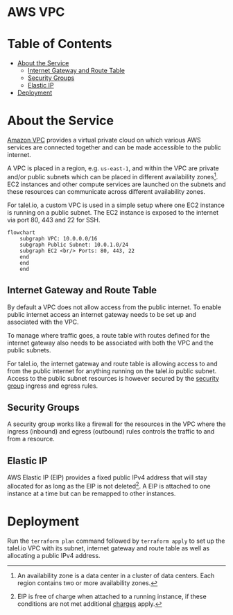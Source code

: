 # AWS VPC

# Table of Contents

- [About the Service](#about-the-service)
  - [Internet Gateway and Route Table](#internet-gateway-and-route-table)
  - [Security Groups](#security-groups)
  - [Elastic IP](#elastic-ip)
- [Deployment](#deployment)

# About the Service

[Amazon VPC](https://aws.amazon.com/vpc/) provides a virtual private cloud on which various AWS services are connected together and can be made accessible to the public internet.

A VPC is placed in a region, e.g. `us-east-1`, and within the VPC are private and/or public subnets which can be placed in different availability zones[^1]. EC2 instances and other compute services are launched on the subnets and these resources can communicate across different availability zones.

For talel.io, a custom VPC is used in a simple setup where one EC2 instance is running on a public subnet. The EC2 instance is exposed to the internet via port 80, 443 and 22 for SSH.

```mermaid
flowchart
    subgraph VPC: 10.0.0.0/16
    subgraph Public Subnet: 10.0.1.0/24
    subgraph EC2 <br/> Ports: 80, 443, 22
    end
    end
    end
```

## Internet Gateway and Route Table

By default a VPC does not allow access from the public internet. To enable public internet access an internet gateway needs to be set up and associated with the VPC.

To manage where traffic goes, a route table with routes defined for the internet gateway also needs to be associated with both the VPC and the public subnets.

For talel.io, the internet gateway and route table is allowing access to and from the public internet for anything running on the talel.io public subnet. Access to the public subnet resources is however secured by the [security group](#security-groups) ingress and egress rules.

## Security Groups

A security group works like a firewall for the resources in the VPC where the ingress (inbound) and egress (outbound) rules controls the traffic to and from a resource.

## Elastic IP

AWS Elastic IP (EIP) provides a fixed public IPv4 address that will stay allocated for as long as the EIP is not deleted[^2]. A EIP is attached to one instance at a time but can be remapped to other instances.

# Deployment

Run the `terraform plan` command followed by `terraform apply` to set up the talel.io VPC with its subnet, internet gateway and route table as well as allocating a public IPv4 address.

[^1]: An availability zone is a data center in a cluster of data centers. Each region contains two or more availability zones.
[^2]: EIP is free of charge when attached to a running instance, if these conditions are not met additional [charges](https://aws.amazon.com/ec2/pricing/on-demand/#Elastic_IP_Addresses) apply.
